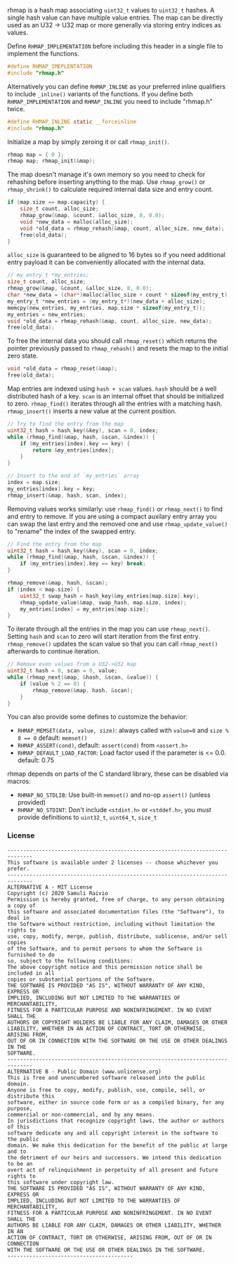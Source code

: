 rhmap is a hash map associating `uint32_t` values to `uint32_t` hashes.
A single hash value can have multiple value entries. The map can be directly
used as an U32 -> U32 map or more generally via storing entry indices as values.

Define `RHMAP_IMPLEMENTATION` before including this header in a single file
to implement the functions.

```c
#define RHMAP_IMEPLENTATION
#include "rhmap.h"
```

Alternatively you can define `RHMAP_INLINE` as your preferred inline qualifiers
to include `_inline()` variants of the functions. If you define both
`RHMAP_IMPLEMENTATION` and `RHMAP_INLINE` you need to include "rhmap.h" twice.

```c
#define RHMAP_INLINE static __forceinline
#include "rhmap.h"
```

Initialize a map by simply zeroing it or call `rhmap_init()`.

```c
rhmap map = { 0 };
rhmap map; rhmap_init(&map);
```

The map doesn't manage it's own memory so you need to check for rehashing
before inserting anything to the map. Use `rhmap_grow()` or `rhmap_shrink()`
to calculate required internal data size and entry count.

```c
if (map.size == map.capacity) {
	size_t count, alloc_size;
	rhmap_grow(&map, &count, &alloc_size, 8, 0.0);
	void *new_data = malloc(alloc_size);
	void *old_data = rhmap_rehash(&map, count, alloc_size, new_data);
	free(old_data);
}
```

`alloc_size` is guaranteed to be aligned to 16 bytes so if you need additional
entry payload it can be conveniently allocated with the internal data.

```c
// my_entry_t *my_entries;
size_t count, alloc_size;
rhmap_grow(&map, &count, &alloc_size, 8, 0.0);
char *new_data = (char*)malloc(alloc_size + count * sizeof(my_entry_t));
my_entry_t *new_entries = (my_entry_t*)(new_data + alloc_size);
memcpy(new_entries, my_entries, map.size * sizeof(my_entry_t));
my_entries = new_entries;
void *old_data = rhmap_rehash(&map, count, alloc_size, new_data);
free(old_data);
```

To free the internal data you should call `rhmap_reset()` which returns the
pointer previously passed to `rhmap_rehash()` and resets the map to the
initial zero state.

```c
void *old_data = rhmap_reset(&map);
free(old_data);
```

Map entries are indexed using `hash + scan` values. `hash` should be a well
distributed hash of a key. `scan` is an internal offset that should be
initialized to zero. `rhmap_find()` iterates through all the entries with
a matching hash. `rhmap_insert()` inserts a new value at the current position.

```c
// Try to find the entry from the map
uint32_t hash = hash_key(&key), scan = 0, index;
while (rhmap_find(&map, hash, &scan, &index)) {
	if (my_entries[index].key == key) {
		return &my_entries[index];
	}
}

// Insert to the end of `my_entries` array
index = map.size;
my_entries[index].key = key;
rhmap_insert(&map, hash, scan, index);
```

Removing values works similarly: use `rhmap_find()` or `rhmap_next()` to find
and entry to remove. If you are using a compact auxilary entry array you can
swap the last entry and the removed one and use `rhmap_update_value()` to
"rename" the index of the swapped entry.

```c
// Find the entry from the map
uint32_t hash = hash_key(&key), scan = 0, index;
while (rhmap_find(&map, hash, &scan, &index)) {
	if (my_entries[index].key == key) break;
}

rhmap_remove(&map, hash, &scan);
if (index < map.size) {
	uint32_t swap_hash = hash_key(&my_entries[map.size].key);
	rhmap_update_value(&map, swap_hash, map.size, index);
	my_entries[index] = my_entries[map.size];
}
```

To iterate through all the entries in the map you can use `rhmap_next()`.
Setting `hash` and `scan` to zero will start iteration from the first entry.
`rhmap_remove()` updates the scan value so that you can call `rhmap_next()`
afterwards to continue iteration.

```c
// Remove even values from a U32->U32 map
uint32_t hash = 0, scan = 0, value;
while (rhmap_next(&map, &hash, &scan, &value)) {
	if (value % 2 == 0) {
		rhmap_remove(&map, hash, &scan);
	}
}
```

You can also provide some defines to customize the behavior:

- `RHMAP_MEMSET(data, value, size)`: always called with `value=0` and `size % 8 == 0` default: `memset()`
- `RHMAP_ASSERT(cond)`, default: `assert(cond)` from `<assert.h>`
- `RHMAP_DEFAULT_LOAD_FACTOR`: Load factor used if the parameter is <= 0.0. default: 0.75

rhmap depends on parts of the C standard library, these can be disabled via macros:

- `RHMAP_NO_STDLIB`: Use built-in `memset()` and no-op `assert()` (unless provided)
- `RHMAP_NO_STDINT`: Don't include `<stdint.h>` or `<stddef.h>`, you _must_ provide definitions to `uint32_t`, `uint64_t`, `size_t`

### License

```
------------------------------------------------------------------------------
This software is available under 2 licenses -- choose whichever you prefer.
------------------------------------------------------------------------------
ALTERNATIVE A - MIT License
Copyright (c) 2020 Samuli Raivio
Permission is hereby granted, free of charge, to any person obtaining a copy of
this software and associated documentation files (the "Software"), to deal in
the Software without restriction, including without limitation the rights to
use, copy, modify, merge, publish, distribute, sublicense, and/or sell copies
of the Software, and to permit persons to whom the Software is furnished to do
so, subject to the following conditions:
The above copyright notice and this permission notice shall be included in all
copies or substantial portions of the Software.
THE SOFTWARE IS PROVIDED "AS IS", WITHOUT WARRANTY OF ANY KIND, EXPRESS OR
IMPLIED, INCLUDING BUT NOT LIMITED TO THE WARRANTIES OF MERCHANTABILITY,
FITNESS FOR A PARTICULAR PURPOSE AND NONINFRINGEMENT. IN NO EVENT SHALL THE
AUTHORS OR COPYRIGHT HOLDERS BE LIABLE FOR ANY CLAIM, DAMAGES OR OTHER
LIABILITY, WHETHER IN AN ACTION OF CONTRACT, TORT OR OTHERWISE, ARISING FROM,
OUT OF OR IN CONNECTION WITH THE SOFTWARE OR THE USE OR OTHER DEALINGS IN THE
SOFTWARE.
------------------------------------------------------------------------------
ALTERNATIVE B - Public Domain (www.unlicense.org)
This is free and unencumbered software released into the public domain.
Anyone is free to copy, modify, publish, use, compile, sell, or distribute this
software, either in source code form or as a compiled binary, for any purpose,
commercial or non-commercial, and by any means.
In jurisdictions that recognize copyright laws, the author or authors of this
software dedicate any and all copyright interest in the software to the public
domain. We make this dedication for the benefit of the public at large and to
the detriment of our heirs and successors. We intend this dedication to be an
overt act of relinquishment in perpetuity of all present and future rights to
this software under copyright law.
THE SOFTWARE IS PROVIDED "AS IS", WITHOUT WARRANTY OF ANY KIND, EXPRESS OR
IMPLIED, INCLUDING BUT NOT LIMITED TO THE WARRANTIES OF MERCHANTABILITY,
FITNESS FOR A PARTICULAR PURPOSE AND NONINFRINGEMENT. IN NO EVENT SHALL THE
AUTHORS BE LIABLE FOR ANY CLAIM, DAMAGES OR OTHER LIABILITY, WHETHER IN AN
ACTION OF CONTRACT, TORT OR OTHERWISE, ARISING FROM, OUT OF OR IN CONNECTION
WITH THE SOFTWARE OR THE USE OR OTHER DEALINGS IN THE SOFTWARE.
----------------------------------------
```


